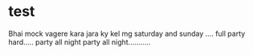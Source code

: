 # test

Bhai mock vagere kara jara 
ky kel mg saturday and sunday ....
full party hard.....
party all night 
party all night...........